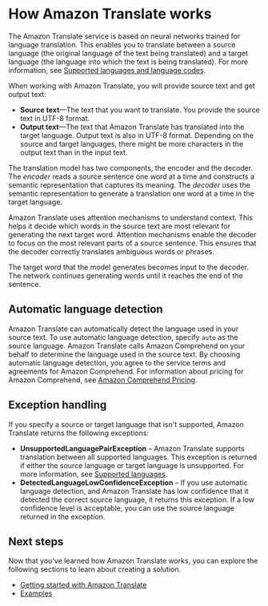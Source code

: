 # How Amazon Translate works<a name="how-it-works"></a>

The Amazon Translate service is based on neural networks trained for language translation\. This enables you to translate between a source language \(the original language of the text being translated\) and a target language \(the language into which the text is being translated\)\. For more information, see [Supported languages and language codes](what-is.md#what-is-languages)\.

When working with Amazon Translate, you will provide source text and get output text:
+ **Source text**—The text that you want to translate\. You provide the source text in UTF\-8 format\.
+ **Output text**—The text that Amazon Translate has translated into the target language\. Output text is also in UTF\-8 format\. Depending on the source and target languages, there might be more characters in the output text than in the input text\.

The translation model has two components, the encoder and the decoder\. The *encoder* reads a source sentence one word at a time and constructs a semantic representation that captures its meaning\. The *decoder* uses the semantic representation to generate a translation one word at a time in the target language\.

Amazon Translate uses attention mechanisms to understand context\. This helps it decide which words in the source text are most relevant for generating the next target word\. Attention mechanisms enable the decoder to focus on the most relevant parts of a source sentence\. This ensures that the decoder correctly translates ambiguous words or phrases\. 

The target word that the model generates becomes input to the decoder\. The network continues generating words until it reaches the end of the sentence\.

## Automatic language detection<a name="how-to-auto"></a>

Amazon Translate can automatically detect the language used in your source text\. To use automatic language detection, specify `auto` as the source language\. Amazon Translate calls Amazon Comprehend on your behalf to determine the language used in the source text\. By choosing automatic language detection, you agree to the service terms and agreements for Amazon Comprehend\. For information about pricing for Amazon Comprehend, see [ Amazon Comprehend Pricing](https://aws.amazon.com/comprehend/pricing/)\.

## Exception handling<a name="how-to-error-msg"></a>

If you specify a source or target language that isn't supported, Amazon Translate returns the following exceptions: 
+ **UnsupportedLanguagePairException** – Amazon Translate supports translation between all supported languages\. This exception is returned if either the source language or target language is unsupported\. For more information, see [Supported languages](what-is.md#what-is-languages)\.
+ **DetectedLanguageLowConfidenceException** – If you use automatic language detection, and Amazon Translate has low confidence that it detected the correct source language, it returns this exception\. If a low confidence level is acceptable, you can use the source language returned in the exception\.

## Next steps<a name="how-it-works-next-steps"></a>

Now that you've learned how Amazon Translate works, you can explore the following sections to learn about creating a solution\.
+ [Getting started with Amazon Translate](getting-started.md)
+ [Examples](examples.md)